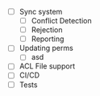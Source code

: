 - [ ] Sync system
    - [ ] Conflict Detection
    - [ ] Rejection
    - [ ] Reporting
- [ ] Updating perms
    - [ ] asd
- [ ] ACL File support
- [ ] CI/CD
- [ ] Tests
